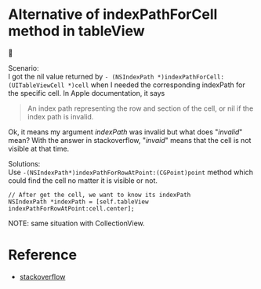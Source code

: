 # Alternative of indexPathForCell method in tableView
:notebook:   

Scenario:  
I got the nil value returned by `- (NSIndexPath *)indexPathForCell:(UITableViewCell *)cell` when I needed the corresponding indexPath for the specific cell. In Apple documentation, it says  
> An index path representing the row and section of the cell, or nil if the index path is invalid.

Ok, it means my argument *indexPath* was invalid but what does "*invalid*" mean? With the answer in stackoverflow, "*invaid*" means that the cell is not visible at that time.

Solutions:    
Use `-(NSIndexPath*)indexPathForRowAtPoint:(CGPoint)point` method which could find the cell no matter it is visible or not.
```objc
// After get the cell, we want to know its indexPath
NSIndexPath *indexPath = [self.tableView indexPathForRowAtPoint:cell.center];

```
NOTE: same situation with CollectionView.




# Reference
* [stackoverflow](http://stackoverflow.com/questions/6930026/tableviewindexpathforcell-returns-nil)
